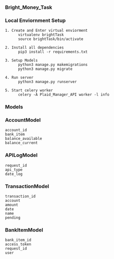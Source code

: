 ### Bright_Money_Task
### Local Enviornment Setup
    1. Create and Enter virtual enviorment
          virtualenv brightTask
          source brightTask/bin/activate
          
    2. Install all dependencies
          pip3 install -r requirements.txt
          
    3. Setup Models
          python3 manage.py makemigrations
          python3 manage.py migrate 
       
    4. Run server
          python3 manage.py runserver
          
    5. Start celery worker
          celery -A Plaid_Manager_API worker -l info
          
### Models
### AccountModel
    account_id
    bank_item
    balance_available
    balance_current
    
### APILogModel
    request_id
    api_type
    date_log
    
### TransactionModel
    transaction_id
    account
    amount
    date
    name 
    pending

### BankItemModel
    bank_item_id
    access_token
    request_id
    user
    
